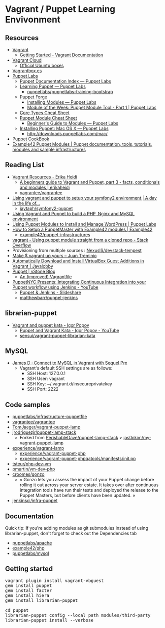 Vagrant / Puppet  Learning Envivonment
=========================================

Resources
------------

* [Vagrant](http://www.vagrantup.com/)
    * [Getting Started - Vagrant Documentation](http://docs.vagrantup.com/v2/getting-started/)
* [Vagrant Cloud](https://vagrantcloud.com/)
    * [Official Ubuntu boxes](https://vagrantcloud.com/ubuntu)
* [Vagrantbox.es](http://www.vagrantbox.es/)
* [Puppet Labs](http://puppetlabs.com/)
    * [Puppet Documentation Index — Puppet Labs](http://docs.puppetlabs.com/puppet/)
    * [Learning Puppet — Puppet Labs](http://docs.puppetlabs.com/learning/introduction.html)
        * [puppetlabs/puppetlabs-training-bootstrap](https://github.com/puppetlabs/puppetlabs-training-bootstrap)
    * [Puppet Forge](https://forge.puppetlabs.com/)
        * [Installing Modules — Puppet Labs](http://docs.puppetlabs.com/puppet/latest/reference/modules_installing.html)
        * [Module of the Week: Puppet Module Tool - Part 1 | Puppet Labs](http://puppetlabs.com/blog/module-of-the-week-puppet-module-tool-part-1)
    * [Core Types Cheat Sheet](http://docs.puppetlabs.com/puppet_core_types_cheatsheet.pdf)
    * [Puppet Module Cheat Sheet](http://docs.puppetlabs.com/module_cheat_sheet.html)
        * [Beginner's Guide to Modules — Puppet Labs](http://docs.puppetlabs.com/guides/module_guides/bgtm.html)
    * [Installing Puppet: Mac OS X — Puppet Labs](http://docs.puppetlabs.com/guides/install_puppet/install_osx.html)
        * <http://downloads.puppetlabs.com/mac/>
* [Puppet CookBook](http://www.puppetcookbook.com/)
* [Example42 Puppet Modules | Puppet documentation, tools, tutorials, modules and sample infrastructures](http://www.example42.com/)


Reading List
---------------

* [Vagrant Resources - Érika Heidi](http://www.erikaheidi.com/vagrant)
    * [A beginners guide to Vagrant and Puppet, part 3 - facts, conditionals and modules | erikaheidi](http://www.erikaheidi.com/blog/a-beginners-guide-to-vagrant-and-puppet-part-3-facts-conditional)
    * [vagrantee/vagrantee](https://github.com/vagrantee/vagrantee)
* [Using vagrant and puppet to setup your symfony2 environment | A day in the life of…](https://www.adayinthelifeof.nl/2012/06/29/using-vagrant-and-puppet-to-setup-your-symfony2-environment/)
    * [jaytaph/symfony2-puppet](https://github.com/jaytaph/symfony2-puppet)
* [Using Vagrant and Puppet to build a PHP, Nginx and MySQL environment](http://jamesmcfadden.co.uk/using-vagrant-and-puppet-to-build-a-php-nginx-and-mysql-environment/)
* [Using Puppet Modules to Install and Manage WordPress | Puppet Labs](http://puppetlabs.com/blog/using-puppet-modules-to-install-and-manage-wordpress)
* [How to Setup a PuppetMaster with Example42 modules | Example42](http://www.example42.com/?q=How_to_Setup_a_PuppetMaster)
    * [example42/puppet-infrastructures](https://github.com/example42/puppet-infrastructures)
* [vagrant - Using puppet module straight from a cloned repo - Stack Overflow](http://stackoverflow.com/questions/17570554/using-puppet-module-straight-from-a-cloned-repo)
* Provisioning from multiple sources : [NexusIS/devstack-tempest](https://github.com/NexusIS/devstack-tempest/blob/master/Vagrantfile)
* [Make $ vagrant up yours – Juan Treminio](https://jtreminio.com/2013/06/make_vagrant_up_yours/)
* [Automatically Download and Install VirtualBox Guest Additions in Vagrant | Javalobby](http://java.dzone.com/articles/automatically-download-and)
* [Puppet | vStone Blog](http://vstone.eu/category/linux/puppet/)
    * [An (improved) Vagrantfile](https://gist.github.com/vStone/7d66587c93268d0b0897)
* [PuppetNYC Presents: Integrating Continuous Integration into your Puppet workflow using Jenkins - YouTube](https://www.youtube.com/watch?v=yUj0hsxGn6U)
    * [Puppet & Jenkins - Slideshare](http://www.slideshare.net/mbarr1/puppet-jenkins)
    * [matthewbarr/puppet-jenkins](https://github.com/matthewbarr/puppet-jenkins)


librarian-puppet
------------------

* [Vagrant and puppet kata - Igor Popov](http://igorpopov.io/katas/2013/12/02/vagrant-puppet-librarian-kata/)
    * [Puppet and Vagrant Kata - Igor Popov - YouTube](https://www.youtube.com/watch?v=2ADTsgR_xoE)
    * [sensui/vagrant-puppet-librarian-kata](https://github.com/sensui/vagrant-puppet-librarian-kata)

MySQL
--------

* [James D : Connect to MySQL in Vagrant with Sequel Pro](https://coderwall.com/p/yzwqvg)
    * Vagrant's default SSH settings are as follows:
        * SSH Host: 127.0.0.1
        * SSH User: vagrant
        * SSH Key: ~/.vagrant.d/insecureprivatekey
        * SSH Port: 2222


Code samples
--------------

* [puppetlabs/infrastructure-puppetfile](https://github.com/puppetlabs/infrastructure-puppetfile/blob/production/Puppetfile)
* [vagrantee/vagrantee](https://github.com/vagrantee/vagrantee)
* [TomJaeger/vagrant-puppet-lamp](https://github.com/TomJaeger/vagrant-puppet-lamp)
* [jrodriguezjr/puppet-lamp-stack](https://github.com/jrodriguezjr/puppet-lamp-stack)
    * Forked from [PerishableDave/puppet-lamp-stack](https://github.com/PerishableDave/puppet-lamp-stack) > [jas0nkim/my-vagrant-puppet-lamp](https://github.com/jas0nkim/my-vagrant-puppet-lamp)
* [experience/vagrant-lamp](https://github.com/experience/vagrant-lamp)
    * [experience/vagrant-puppet-php](https://github.com/experience/vagrant-puppet-php)
    * [experience/vagrant-puppet-phpqatools/manifests/init.pp](https://github.com/experience/vagrant-puppet-phpqatools/blob/master/manifests/init.pp)
* [tsteur/php-dev-vm](https://github.com/tsteur/php-dev-vm)
* [pmartin/vm-dev-php](https://github.com/pmartin/vm-dev-php)
* [croomes/gonzo](https://github.com/croomes/gonzo)
    * « Gonzo lets you assess the impact of your Puppet change before rolling it out across your server estate. It takes over after continuous integration tools have run their tests and deployed the release to the Puppet Masters, but before clients have been updated. »
* [jenkinsci/infra-puppet](https://github.com/jenkinsci/infra-puppet)


Documentation
-----------------

Quick tip: If you're adding modules as git submodules instead of using librarian-puppet, don't forget to check out the Dependencies tab

* [puppetlabs/apache](https://forge.puppetlabs.com/puppetlabs/apache)
* [example42/php](https://forge.puppetlabs.com/example42/php)
* [puppetlabs/mysql](https://forge.puppetlabs.com/puppetlabs/mysql)


Getting started
------------------

<pre>
vagrant plugin install vagrant-vbguest
gem install puppet
gem install facter
gem install hiera
gem install librarian-puppet

cd puppet
librarian-puppet config --local path modules/third-party
librarian-puppet install --verbose
</pre>

